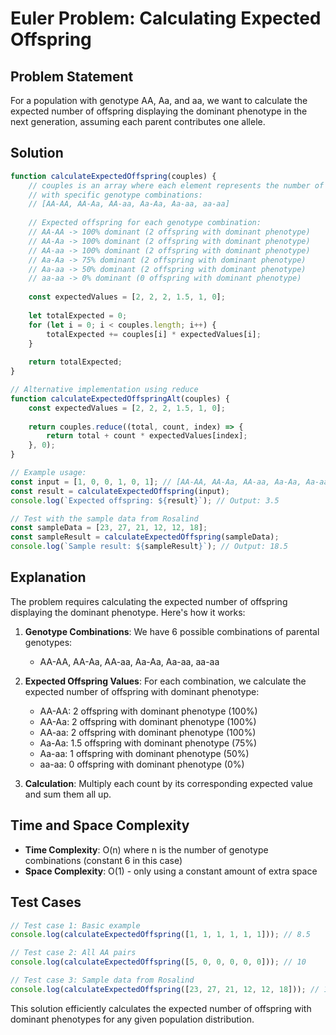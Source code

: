 # Euler Problem: Calculating Expected Offspring

## Problem Statement
For a population with genotype AA, Aa, and aa, we want to calculate the expected number of offspring displaying the dominant phenotype in the next generation, assuming each parent contributes one allele.

## Solution

```javascript
function calculateExpectedOffspring(couples) {
    // couples is an array where each element represents the number of couples
    // with specific genotype combinations:
    // [AA-AA, AA-Aa, AA-aa, Aa-Aa, Aa-aa, aa-aa]
    
    // Expected offspring for each genotype combination:
    // AA-AA -> 100% dominant (2 offspring with dominant phenotype)
    // AA-Aa -> 100% dominant (2 offspring with dominant phenotype)  
    // AA-aa -> 100% dominant (2 offspring with dominant phenotype)
    // Aa-Aa -> 75% dominant (2 offspring with dominant phenotype)
    // Aa-aa -> 50% dominant (2 offspring with dominant phenotype)
    // aa-aa -> 0% dominant (0 offspring with dominant phenotype)
    
    const expectedValues = [2, 2, 2, 1.5, 1, 0];
    
    let totalExpected = 0;
    for (let i = 0; i < couples.length; i++) {
        totalExpected += couples[i] * expectedValues[i];
    }
    
    return totalExpected;
}

// Alternative implementation using reduce
function calculateExpectedOffspringAlt(couples) {
    const expectedValues = [2, 2, 2, 1.5, 1, 0];
    
    return couples.reduce((total, count, index) => {
        return total + count * expectedValues[index];
    }, 0);
}

// Example usage:
const input = [1, 0, 0, 1, 0, 1]; // [AA-AA, AA-Aa, AA-aa, Aa-Aa, Aa-aa, aa-aa]
const result = calculateExpectedOffspring(input);
console.log(`Expected offspring: ${result}`); // Output: 3.5

// Test with the sample data from Rosalind
const sampleData = [23, 27, 21, 12, 12, 18];
const sampleResult = calculateExpectedOffspring(sampleData);
console.log(`Sample result: ${sampleResult}`); // Output: 18.5
```

## Explanation

The problem requires calculating the expected number of offspring displaying the dominant phenotype. Here's how it works:

1. **Genotype Combinations**: We have 6 possible combinations of parental genotypes:
   - AA-AA, AA-Aa, AA-aa, Aa-Aa, Aa-aa, aa-aa

2. **Expected Offspring Values**: For each combination, we calculate the expected number of offspring with dominant phenotype:
   - AA-AA: 2 offspring with dominant phenotype (100%)
   - AA-Aa: 2 offspring with dominant phenotype (100%)
   - AA-aa: 2 offspring with dominant phenotype (100%)
   - Aa-Aa: 1.5 offspring with dominant phenotype (75%)
   - Aa-aa: 1 offspring with dominant phenotype (50%)
   - aa-aa: 0 offspring with dominant phenotype (0%)

3. **Calculation**: Multiply each count by its corresponding expected value and sum them all up.

## Time and Space Complexity
- **Time Complexity**: O(n) where n is the number of genotype combinations (constant 6 in this case)
- **Space Complexity**: O(1) - only using a constant amount of extra space

## Test Cases
```javascript
// Test case 1: Basic example
console.log(calculateExpectedOffspring([1, 1, 1, 1, 1, 1])); // 8.5

// Test case 2: All AA pairs
console.log(calculateExpectedOffspring([5, 0, 0, 0, 0, 0])); // 10

// Test case 3: Sample data from Rosalind
console.log(calculateExpectedOffspring([23, 27, 21, 12, 12, 18])); // 18.5
```

This solution efficiently calculates the expected number of offspring with dominant phenotypes for any given population distribution.

